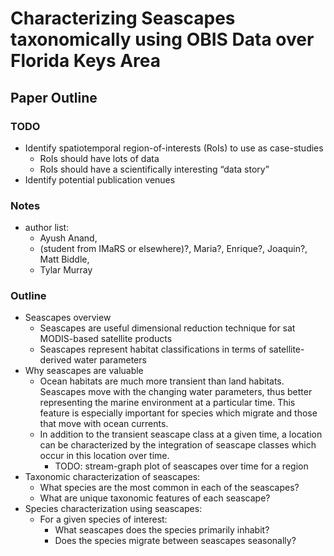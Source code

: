 # Characterizing Seascapes taxonomically using OBIS Data over Florida Keys Area

## Paper Outline

### TODO
+ Identify spatiotemporal region-of-interests (RoIs) to use as case-studies
  + RoIs should have lots of data
  + RoIs should have a scientifically interesting “data story”
+ Identify potential publication venues

### Notes
+ author list: 
  + Ayush Anand, 
  + (student from IMaRS or elsewhere)?, Maria?, Enrique?, Joaquin?, Matt Biddle, 
  + Tylar Murray

### Outline
+ Seascapes overview
  + Seascapes are useful dimensional reduction technique for sat MODIS-based satellite products
  + Seascapes represent habitat classifications in terms of satellite-derived water parameters
+ Why seascapes are valuable
  + Ocean habitats are much more transient than land habitats. Seascapes move with the changing water parameters, thus better representing the marine environment at a particular time. This feature is especially important for species which migrate and those that move with ocean currents.
  + In addition to the transient seascape class at a given time, a location can be characterized by the integration of seascape classes which occur in this location over time. 
    + TODO: stream-graph plot of seascapes over time for a region
+ Taxonomic characterization of seascapes:
  + What species are the most common in each of the seascapes?
  + What are unique taxonomic features of each seascape?
+ Species characterization using seascapes:
  + For a given species of interest:
    + What seascapes does the species primarily inhabit?
    + Does the species migrate between seascapes seasonally?

